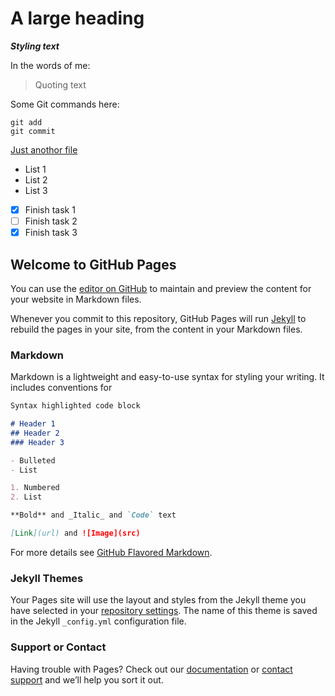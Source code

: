 # A large heading

***Styling text***

In the words of me:
> Quoting text

Some Git commands here:
```
git add
git commit
```

[Just anothor file](JDS-Shirayuki.github.io/_config.yml)

- List 1
- List 2
- List 3

- [x] Finish task 1
- [ ] Finish task 2
- [x] Finish task 3

## Welcome to GitHub Pages

You can use the [editor on GitHub](https://github.com/JDS-Shirayuki/JDS-Shirayuki.github.io/edit/main/index.md) to maintain and preview the content for your website in Markdown files.

Whenever you commit to this repository, GitHub Pages will run [Jekyll](https://jekyllrb.com/) to rebuild the pages in your site, from the content in your Markdown files.

### Markdown

Markdown is a lightweight and easy-to-use syntax for styling your writing. It includes conventions for

```markdown
Syntax highlighted code block

# Header 1
## Header 2
### Header 3

- Bulleted
- List

1. Numbered
2. List

**Bold** and _Italic_ and `Code` text

[Link](url) and ![Image](src)
```

For more details see [GitHub Flavored Markdown](https://guides.github.com/features/mastering-markdown/).

### Jekyll Themes

Your Pages site will use the layout and styles from the Jekyll theme you have selected in your [repository settings](https://github.com/JDS-Shirayuki/JDS-Shirayuki.github.io/settings). The name of this theme is saved in the Jekyll `_config.yml` configuration file.

### Support or Contact

Having trouble with Pages? Check out our [documentation](https://docs.github.com/categories/github-pages-basics/) or [contact support](https://github.com/contact) and we’ll help you sort it out.
